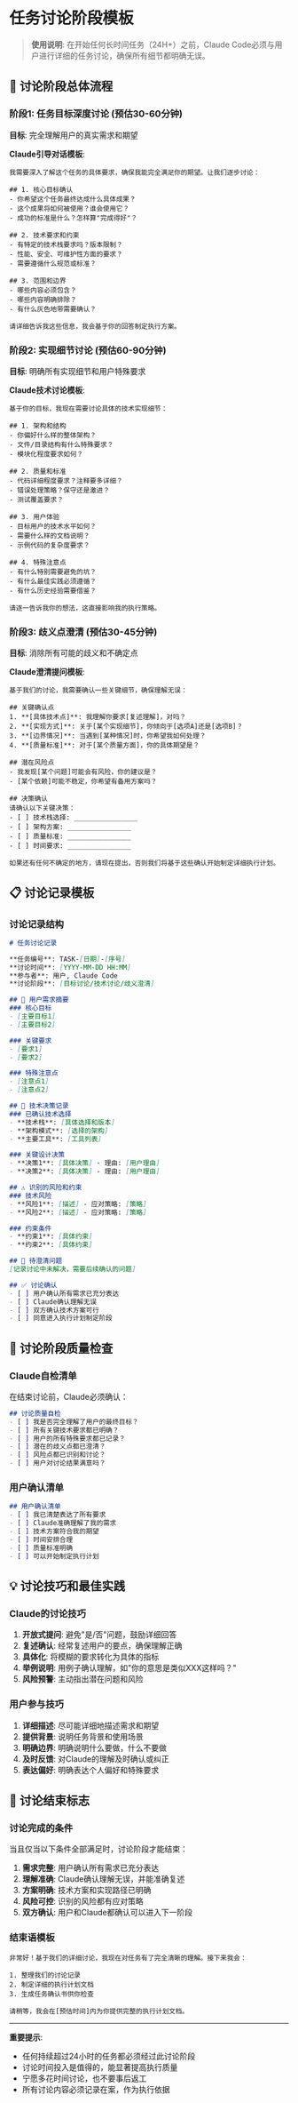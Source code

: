 # 任务讨论阶段模板

> **使用说明**: 在开始任何长时间任务（24H+）之前，Claude Code必须与用户进行详细的任务讨论，确保所有细节都明确无误。

## 🎯 讨论阶段总体流程

### 阶段1: 任务目标深度讨论 (预估30-60分钟)
**目标**: 完全理解用户的真实需求和期望

**Claude引导对话模板**:
```
我需要深入了解这个任务的具体要求，确保我能完全满足你的期望。让我们逐步讨论：

## 1. 核心目标确认
- 你希望这个任务最终达成什么具体成果？
- 这个成果将如何被使用？谁会使用它？
- 成功的标准是什么？怎样算"完成得好"？

## 2. 技术要求和约束
- 有特定的技术栈要求吗？版本限制？
- 性能、安全、可维护性方面的要求？
- 需要遵循什么规范或标准？

## 3. 范围和边界
- 哪些内容必须包含？
- 哪些内容明确排除？
- 有什么灰色地带需要确认？

请详细告诉我这些信息，我会基于你的回答制定执行方案。
```

### 阶段2: 实现细节讨论 (预估60-90分钟)
**目标**: 明确所有实现细节和用户特殊要求

**Claude技术讨论模板**:
```
基于你的目标，我现在需要讨论具体的技术实现细节：

## 1. 架构和结构
- 你偏好什么样的整体架构？
- 文件/目录结构有什么特殊要求？
- 模块化程度要求如何？

## 2. 质量和标准
- 代码详细程度要求？注释要多详细？
- 错误处理策略？保守还是激进？
- 测试覆盖要求？

## 3. 用户体验
- 目标用户的技术水平如何？
- 需要什么样的文档说明？
- 示例代码的复杂度要求？

## 4. 特殊注意点
- 有什么特别需要避免的坑？
- 有什么最佳实践必须遵循？
- 有什么历史经验需要借鉴？

请逐一告诉我你的想法，这直接影响我的执行策略。
```

### 阶段3: 歧义点澄清 (预估30-45分钟)
**目标**: 消除所有可能的歧义和不确定点

**Claude澄清提问模板**:
```
基于我们的讨论，我需要确认一些关键细节，确保理解无误：

## 关键确认点
1. **[具体技术点]**: 我理解你要求[复述理解]，对吗？
2. **[实现方式]**: 关于[某个实现细节]，你倾向于[选项A]还是[选项B]？
3. **[边界情况]**: 当遇到[某种情况]时，你希望我如何处理？
4. **[质量标准]**: 对于[某个质量方面]，你的具体期望是？

## 潜在风险点
- 我发现[某个问题]可能会有风险，你的建议是？
- [某个依赖]可能不稳定，你希望有备用方案吗？

## 决策确认
请确认以下关键决策：
- [ ] 技术栈选择: ________________
- [ ] 架构方案: ________________
- [ ] 质量标准: ________________
- [ ] 时间要求: ________________

如果还有任何不确定的地方，请现在提出，否则我们将基于这些确认开始制定详细执行计划。
```

## 📋 讨论记录模板

### 讨论记录结构
```markdown
# 任务讨论记录

**任务编号**: TASK-[日期]-[序号]
**讨论时间**: [YYYY-MM-DD HH:MM]
**参与者**: 用户, Claude Code
**讨论阶段**: [目标讨论/技术讨论/歧义澄清]

## 🎯 用户需求摘要
### 核心目标
- [主要目标1]
- [主要目标2]

### 关键要求
- [要求1]
- [要求2]

### 特殊注意点
- [注意点1]
- [注意点2]

## 🔧 技术决策记录
### 已确认技术选择
- **技术栈**: [具体选择和版本]
- **架构模式**: [选择的架构]
- **主要工具**: [工具列表]

### 关键设计决策
- **决策1**: [具体决策] - 理由: [用户理由]
- **决策2**: [具体决策] - 理由: [用户理由]

## ⚠️ 识别的风险和约束
### 技术风险
- **风险1**: [描述] - 应对策略: [策略]
- **风险2**: [描述] - 应对策略: [策略]

### 约束条件
- **约束1**: [具体约束]
- **约束2**: [具体约束]

## 📝 待澄清问题
[记录讨论中未解决，需要后续确认的问题]

## ✅ 讨论确认
- [ ] 用户确认所有需求已充分表达
- [ ] Claude确认理解无误
- [ ] 双方确认技术方案可行
- [ ] 同意进入执行计划制定阶段
```

## 🔄 讨论阶段质量检查

### Claude自检清单
在结束讨论前，Claude必须确认：
```markdown
## 讨论质量自检
- [ ] 我是否完全理解了用户的最终目标？
- [ ] 所有关键技术要求都已明确？
- [ ] 用户的所有特殊要求都已记录？
- [ ] 潜在的歧义点都已澄清？
- [ ] 风险点都已识别和讨论？
- [ ] 用户对讨论结果满意吗？
```

### 用户确认清单
```markdown
## 用户确认清单
- [ ] 我已清楚表达了所有要求
- [ ] Claude准确理解了我的需求
- [ ] 技术方案符合我的期望
- [ ] 时间安排合理
- [ ] 质量标准明确
- [ ] 可以开始制定执行计划
```

## 💡 讨论技巧和最佳实践

### Claude的讨论技巧
1. **开放式提问**: 避免"是/否"问题，鼓励详细回答
2. **复述确认**: 经常复述用户的要点，确保理解正确
3. **具体化**: 将模糊的要求转化为具体的指标
4. **举例说明**: 用例子确认理解，如"你的意思是类似XXX这样吗？"
5. **风险预警**: 主动指出潜在问题和风险

### 用户参与技巧
1. **详细描述**: 尽可能详细地描述需求和期望
2. **提供背景**: 说明任务背景和使用场景
3. **明确边界**: 明确说明什么要做，什么不要做
4. **及时反馈**: 对Claude的理解及时确认或纠正
5. **表达偏好**: 明确表达个人偏好和特殊要求

## 🚀 讨论结束标志

### 讨论完成的条件
当且仅当以下条件全部满足时，讨论阶段才能结束：
1. **需求完整**: 用户确认所有需求已充分表达
2. **理解准确**: Claude确认理解无误，并能准确复述
3. **方案明确**: 技术方案和实现路径已明确
4. **风险可控**: 识别的风险都有应对策略
5. **双方确认**: 用户和Claude都确认可以进入下一阶段

### 结束语模板
```
非常好！基于我们的详细讨论，我现在对任务有了完全清晰的理解。接下来我会：

1. 整理我们的讨论记录
2. 制定详细的执行计划文档
3. 生成任务确认书供你检查

请稍等，我会在[预估时间]内为你提供完整的执行计划文档。
```

---

**重要提示**:
- 任何持续超过24小时的任务都必须经过此讨论阶段
- 讨论时间投入是值得的，能显著提高执行质量
- 宁愿多花时间讨论，也不要事后返工
- 所有讨论内容必须记录在案，作为执行依据